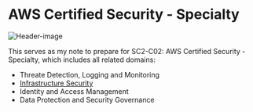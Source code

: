 # AWS Certified Security - Specialty

![Header-image](https://fourco.nl/wp-content/uploads/awssb.png)

This serves as my note to prepare for SC2-C02: AWS Certified Security - Specialty, which includes all related domains:
- Threate Detection, Logging and Monitoring
- [Infrastructure Security](./Infrastructure%20Security)
- Identity and Access Management
- Data Protection and Security Governance
